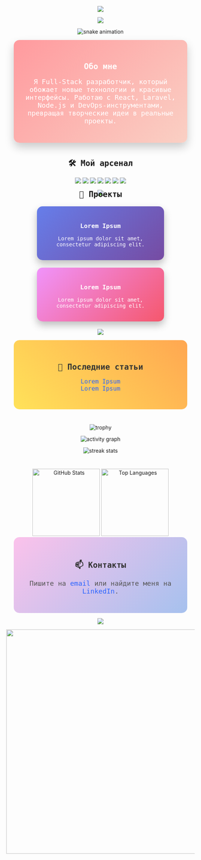 <p align="center">
  <img src="https://capsule-render.vercel.app/api?type=waving&color=gradient&height=200&section=header&text=Main%20Branch&fontSize=50&fontAlign=50&fontAlignY=40"/>
</p>

<p align="center">
  <img src="https://readme-typing-svg.herokuapp.com?font=Fira+Code&size=30&duration=4000&pause=1000&color=00FFFF&background=00000000&center=true&vCenter=true&lines=Добро+пожаловать!;Full-Stack+и+DevOps+на+максималках!;React%2C+Laravel%2C+CI%2FCD%2C+Docker..." />
</p>

<p align="center">
  <img src="https://github.com/YourUsername/YourUsername/blob/output/github-contribution-grid-snake.svg" alt="snake animation" />
</p>

<div align="center" style="background: linear-gradient(135deg, #ff9a9e, #fad0c4); padding: 30px; border-radius: 15px; width:80%; margin:auto; box-shadow: 0 12px 24px rgba(0,0,0,0.2);">
  <h2 style="font-family: 'Fira Code', monospace; color:#fff;">Обо мне</h2>
  <p style="font-family: 'Fira Code', monospace; color:#fff; font-size:18px;">
    Я Full-Stack разработчик, который обожает новые технологии и красивые интерфейсы. Работаю с React, Laravel, Node.js и DevOps-инструментами, превращая творческие идеи в реальные проекты.
  </p>
</div>

<div align="center" style="margin-top: 40px;">
  <h2 style="font-family: 'Fira Code', monospace;">🛠 Мой арсенал</h2>
  <p>
    <img src="https://img.shields.io/badge/React-%2361DAFB?style=for-the-badge&logo=react&logoColor=black" />
    <img src="https://img.shields.io/badge/JavaScript-%23F7DF1E?style=for-the-badge&logo=javascript&logoColor=black" />
    <img src="https://img.shields.io/badge/Laravel-%23FF2D20?style=for-the-badge&logo=laravel&logoColor=white" />
    <img src="https://img.shields.io/badge/Node.js-%23339933?style=for-the-badge&logo=node.js&logoColor=white" />
    <img src="https://img.shields.io/badge/Docker-%230db7ed?style=for-the-badge&logo=docker&logoColor=white" />
    <img src="https://img.shields.io/badge/CI%2FCD-%230077B5?style=for-the-badge&logo=githubactions&logoColor=white" />
    <img src="https://img.shields.io/badge/TypeScript-%23007ACC?style=for-the-badge&logo=typescript&logoColor=white" />
  </p>
</div>

<p align="center">
  <img src="https://capsule-render.vercel.app/api?type=waving&color=gradient&height=100&section=footer"/>
</p>

<h2 align="center" style="font-family: 'Fira Code', monospace; margin-top: -30px;">
  🚀 Проекты
</h2>
<div align="center" style="display: flex; flex-wrap: wrap; justify-content: center; gap: 20px; margin: 20px;">
  <div style="background: linear-gradient(135deg, #667eea, #764ba2); padding: 20px; border-radius: 15px; width: 300px; color: #fff; box-shadow: 0 10px 20px rgba(0,0,0,0.25);">
    <h3 style="font-family: 'Fira Code', monospace;">Lorem Ipsum</h3>
    <p style="font-family: 'Fira Code', monospace; font-size:14px;">
      Lorem ipsum dolor sit amet, consectetur adipiscing elit.
    </p>
  </div>
  <div style="background: linear-gradient(135deg, #f093fb, #f5576c); padding: 20px; border-radius: 15px; width: 300px; color: #fff; box-shadow: 0 10px 20px rgba(0,0,0,0.25);">
    <h3 style="font-family: 'Fira Code', monospace;">Lorem Ipsum</h3>
    <p style="font-family: 'Fira Code', monospace; font-size:14px;">
      Lorem ipsum dolor sit amet, consectetur adipiscing elit.
    </p>
  </div>
</div>

<p align="center">
  <img src="https://capsule-render.vercel.app/api?type=waving&color=gradient&height=100&section=footer"/>
</p>

<div align="center" style="background: linear-gradient(45deg, #ffe259, #ffa751); padding: 30px; border-radius: 15px; width:80%; margin:auto;">
  <h2 style="font-family: 'Fira Code', monospace; color:#333;">📝 Последние статьи</h2>
  <ul style="list-style: none; padding: 0; font-family: 'Fira Code', monospace; font-size:16px; color:#333;">
    <li><a href="https://yourblog.com/post1" style="color: #2b65ff; text-decoration: none;">Lorem Ipsum</a></li>
    <li><a href="https://yourblog.com/post2" style="color: #2b65ff; text-decoration: none;">Lorem Ipsum</a></li>
  </ul>
</div>

<p align="center" style="margin-top:40px;">
  <img src="https://github-profile-trophy.vercel.app/?username=YourUsername&theme=onedark&no-frame=true&no-bg=true&row=1&column=6" alt="trophy" />
</p>

<p align="center">
  <img src="https://github-readme-activity-graph.cyclic.app/graph?username=YourUsername&theme=react-dark" alt="activity graph" />
</p>

<p align="center">
  <img src="https://streak-stats.demolab.com?user=YourUsername&theme=radical" alt="streak stats" />
</p>

<div align="center" style="margin-top: 40px;">
  <img src="https://github-readme-stats.vercel.app/api?username=YourUsername&show_icons=true&theme=tokyonight" alt="GitHub Stats" height="180px" />
  <img src="https://github-readme-stats.vercel.app/api/top-langs/?username=YourUsername&layout=compact&theme=tokyonight" alt="Top Languages" height="180px" />
</div>

<div align="center" style="margin-top: 40px; background: linear-gradient(135deg, #fbc2eb, #a6c1ee); padding: 30px; border-radius: 15px; width:80%; margin:auto;">
  <h2 style="font-family: 'Fira Code', monospace; color:#333;">📫 Контакты</h2>
  <p style="font-family: 'Fira Code', monospace; color:#555; font-size:18px;">
    Пишите на <a href="mailto:your.email@example.com" style="color: #2b65ff; text-decoration: none;">email</a> 
    или найдите меня на <a href="https://www.linkedin.com/in/yourprofile" style="color: #2b65ff; text-decoration: none;">LinkedIn</a>.
  </p>
</div>

<p align="center">
  <img src="https://capsule-render.vercel.app/api?type=waving&color=gradient&height=140&section=footer"/>
</p>

<p align="center">
  <img src="https://static.wikia.nocookie.net/doom-game/images/7/75/%D0%98%D0%B7%D0%B2%D0%B5%D1%81%D1%82%D0%BD%D1%8B%D0%B9_%D0%BC%D0%B5%D0%BC.jpg/revision/latest/scale-to-width-down/1000?cb=20240712161801&path-prefix=ru" width="600"/>
</p>
